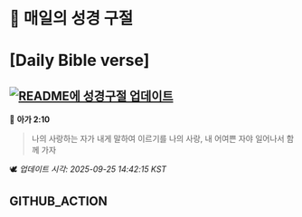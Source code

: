 # 🙏 매일의 성경 구절
# [Daily Bible verse]
## [![README에 성경구절 업데이트](https://github.com/DONGSUKA/first_test/actions/workflows/update-readme-bible.yml/badge.svg)](https://github.com/DONGSUKA/first_test/actions/workflows/update-readme-bible.yml)
<!-- START_BIBLE_VERSE -->
📖 **아가 2:10**
> 나의 사랑하는 자가 내게 말하여 이르기를 나의 사랑, 내 어여쁜 자야 일어나서 함께 가자

🕊️ _업데이트 시각: 2025-09-25 14:42:15 KST_
  <!-- END_BIBLE_VERSE -->
## GITHUB_ACTION
